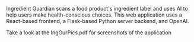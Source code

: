 Ingredient Guardian scans a food product's ingredient label and uses AI to help users make health-conscious choices. 
This web application uses a React-based frontend, a Flask-based Python server backend, and OpenAI.

Take a look at the IngGurPics.pdf for screenshots of the application
